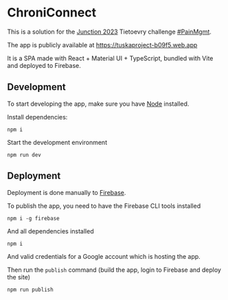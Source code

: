 # ChroniConnect

This is a solution for the [Junction 2023](https://www.junction2023.com/)
Tietoevry challenge
[#PainMgmt](https://www.junction2023.com/challenges-2023/tietoevry).

The app is publicly available at https://tuskaproject-b09f5.web.app

It is a SPA made with React + Material UI + TypeScript, bundled with Vite and
deployed to Firebase.

## Development

To start developing the app, make sure you have [Node](https://nodejs.org/en/)
installed.

Install dependencies:

```
npm i
```

Start the development environment

```
npm run dev
```

## Deployment

Deployment is done manually to [Firebase](https://firebase.google.com/).

To publish the app, you need to have the Firebase CLI tools installed

```
npm i -g firebase
```

And all dependencies installed

```
npm i
```

And valid credentials for a Google account which is hosting the app.

Then run the `publish` command (build the app, login to Firebase and deploy the
site)

```
npm run publish
```
